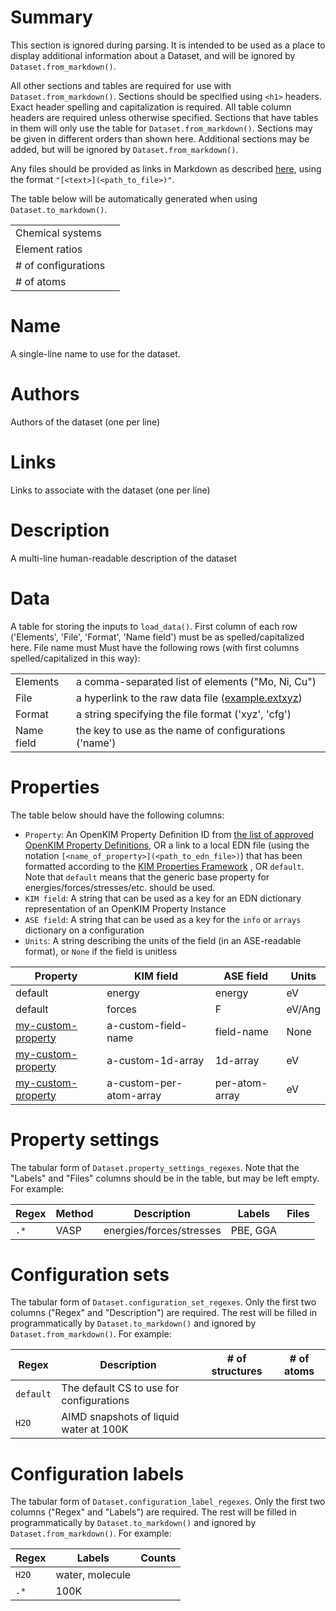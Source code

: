 # Summary

This section is ignored during parsing. It is intended to be used as a place to
display additional information about a Dataset, and will be ignored by `Dataset.from_markdown()`.

All other sections and tables are required for use with
`Dataset.from_markdown()`. Sections should be specified using `<h1>` headers.
Exact header spelling and capitalization is required. All table column headers
are required unless otherwise specified. Sections that have tables in them will
only use the table for `Dataset.from_markdown()`. Sections may be given in different
orders than shown here. Additional sections may be added, but will be ignored by
`Dataset.from_markdown()`.

Any files should be provided as links in Markdown as described
[here](https://www.markdownguide.org/basic-syntax/#links), using the format
`"[<text>](<path_to_file>)"`.


The table below will be automatically generated when using `Dataset.to_markdown()`.

|||
|---|---|
|Chemical systems||
|Element ratios||
|# of configurations||
|# of atoms||

# Name

A single-line name to use for the dataset.

# Authors

Authors of the dataset (one per line)

# Links

Links to associate with the dataset (one per line)

# Description

A multi-line human-readable description of the dataset

# Data

A table for storing the inputs to `load_data()`. First column of each row ('Elements', 'File', 'Format', 'Name field') must be as spelled/capitalized here. File name must Must have the following rows (with first columns spelled/capitalized in this way):

|||
|---|---|
|Elements| a comma-separated list of elements ("Mo, Ni, Cu")|
|File| a hyperlink to the raw data file ([example.extxyz](example.extxyz))|
|Format| a string specifying the file format ('xyz', 'cfg')|
|Name field| the key to use as the name of configurations ('name')|

# Properties

The table below should have the following columns:
* `Property`: An OpenKIM Property Definition ID from [the list of approved OpenKIM Property
   Definitions](https://openkim.org/properties), OR a link to a local EDN file
   (using the notation `[<name_of_property>](<path_to_edn_file>)`) that has been
   formatted according to the [KIM Properties
   Framework](https://openkim.org/doc/schema/properties-framework/) , OR
   `default`. Note that `default` means that the generic base property for
   energies/forces/stresses/etc. should be used.
* `KIM field`: A string that can be used as a key for an EDN dictionary
  representation of an OpenKIM Property Instance
* `ASE field`: A string that can be used as a key for the `info` or `arrays`
  dictionary on a configuration
* `Units`: A string describing the units of the field (in an ASE-readable
  format), or `None` if the field is unitless

|Property|KIM field|ASE field|Units|
|---|---|---|---|
|default|energy|energy|eV|
|default|forces|F|eV/Ang|
|[my-custom-property](colabfit/tests/files/test_property.edn)|a-custom-field-name|field-name|None|
|[my-custom-property](colabfit/tests/files/test_property.edn)|a-custom-1d-array|1d-array|eV|
|[my-custom-property](colabfit/tests/files/test_property.edn)|a-custom-per-atom-array|per-atom-array|eV|



# Property settings

The tabular form of `Dataset.property_settings_regexes`. Note that the "Labels" and "Files" columns should be in the table, but may be left empty. For example:

|Regex|Method|Description|Labels|Files|
|---|---|---|---|---|
| `.*` | VASP | energies/forces/stresses | PBE, GGA |  |

# Configuration sets

The tabular form of `Dataset.configuration_set_regexes`. Only the first two columns ("Regex" and "Description") are required. The rest will be filled in programmatically by `Dataset.to_markdown()` and ignored by `Dataset.from_markdown()`. For example:

|Regex|Description|# of structures| # of atoms|
|---|---|---|---|
| `default` | The default CS to use for configurations | | |
| `H2O` | AIMD snapshots of liquid water at 100K | | |

# Configuration labels

The tabular form of `Dataset.configuration_label_regexes`. Only the first two columns ("Regex" and "Labels") are required. The rest will be filled in programmatically by `Dataset.to_markdown()` and ignored by `Dataset.from_markdown()`. For example:

|Regex|Labels|Counts|
|---|---|---|
| `H2O` | water, molecule |  |
| `.*` | 100K |  |
